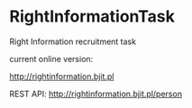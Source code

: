 # RightInformationTask
Right Information recruitment task

current online version: 

http://rightinformation.bjit.pl

REST API: 
http://rightinformation.bjit.pl/person
